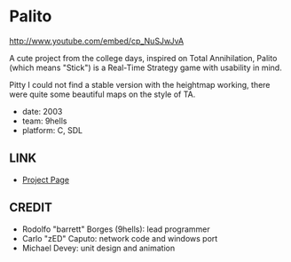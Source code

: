 Palito
======
http://www.youtube.com/embed/cp_NuSJwJvA

A cute project from the college days,
inspired on Total Annihilation,
Palito (which means "Stick")
is a Real-Time Strategy game
with usability in mind.

Pitty I could not find a stable version
with the heightmap working,
there were quite some beautiful maps
on the style of TA.

* date: 2003
* team: 9hells
* platform: C, SDL

LINK
----
* [Project Page](http://savannah.nongnu.org/projects/palito)

CREDIT
------
* Rodolfo "barrett" Borges (9hells): lead programmer
* Carlo "zED" Caputo: network code and windows port
* Michael Devey: unit design and animation

